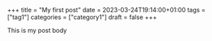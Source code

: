 +++
title = "My first post"
date = 2023-03-24T19:14:00+01:00
tags = ["tag1"]
categories = ["category1"]
draft = false
+++

This is my post body


[//]: # "Exported with love from a post written in Org mode"
[//]: # "- https://github.com/kaushalmodi/ox-hugo"